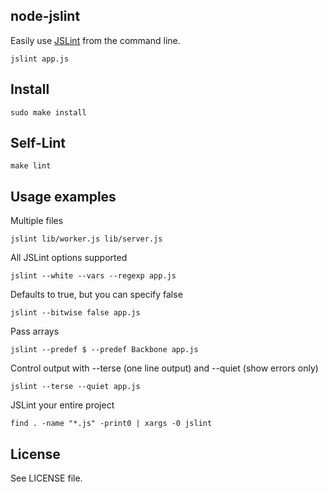 ## node-jslint

Easily use [JSLint][] from the command line.

    jslint app.js

## Install

    sudo make install

## Self-Lint

    make lint

## Usage examples

Multiple files

    jslint lib/worker.js lib/server.js

All JSLint options supported

    jslint --white --vars --regexp app.js

Defaults to true, but you can specify false

    jslint --bitwise false app.js

Pass arrays

	jslint --predef $ --predef Backbone app.js

Control output with --terse (one line output) and --quiet (show errors only)

	jslint --terse --quiet app.js

JSLint your entire project

	find . -name "*.js" -print0 | xargs -0 jslint

## License

See LICENSE file.

[JSLint]: http://jslint.com/
